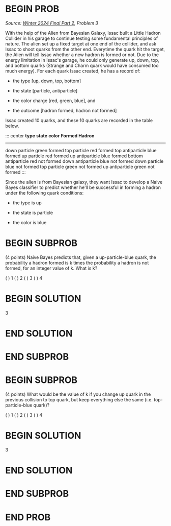 # BEGIN PROB

<i>Source: [Winter 2024 Final Part 2](../wi24-final-pt2/index.html), Problem 3</i>

With the help of the Alien from Bayesian Galaxy, Issac
built a Little Hadron Collider in his garage to continue testing some
fundamental principles of nature. The alien set up a fixed target at one
end of the collider, and ask Issac to shoot quarks from the other end.
Everytime the quark hit the target, the Alien will tell Issac whether a
new hadron is formed or not. Due to the energy limitation in Issac's
garage, he could only generate up, down, top, and bottom quarks (Strange
and Charm quark would have consumed too much energy). For each quark
Issac created, he has a record of:

-   the type \[up, down, top, bottom\]

-   the state \[particle, antiparticle\]

-   the color charge \[red, green, blue\], and

-   the outcome \[hadron formed, hadron not formed\]

Issac created 10 quarks, and these 10 quarks are recorded in the table
below.

::: center
  **type**   **state**      **color**   **Formed Hadron**
  ---------- -------------- ----------- -------------------
  down       particle       green       formed
  top        particle       red         formed
  top        antiparticle   blue        formed
  up         particle       red         formed
  up         antiparticle   blue        formed
  bottom     antiparticle   red         not formed
  down       antiparticle   blue        not formed
  down       particle       blue        not formed
  top        particle       green       not formed
  up         antiparticle   green       not formed
:::

Since the alien is from Bayesian galaxy, they want Issac to develop a
Naive Bayes classifier to predict whether he'll be successful in forming
a hadron under the following quark conditions:

-   the type is up

-   the state is particle

-   the color is blue

# BEGIN SUBPROB

(4 points) Naive Bayes predicts that, given a up-particle-blue quark,
the probability a hadron formed is k times the probability a hadron is
not formed, for an integer value of k. What is k?

( ) 1
( ) 2
( ) 3
( ) 4

# BEGIN SOLUTION

3

# END SOLUTION

# END SUBPROB

# BEGIN SUBPROB

(4 points) What would be the value of k if you change up quark in the
previous collision to top quark, but keep everything else the same (i.e.
top-particle-blue quark)?

( ) 1
( ) 2
( ) 3
( ) 4

# BEGIN SOLUTION

3

# END SOLUTION

# END SUBPROB

# END PROB